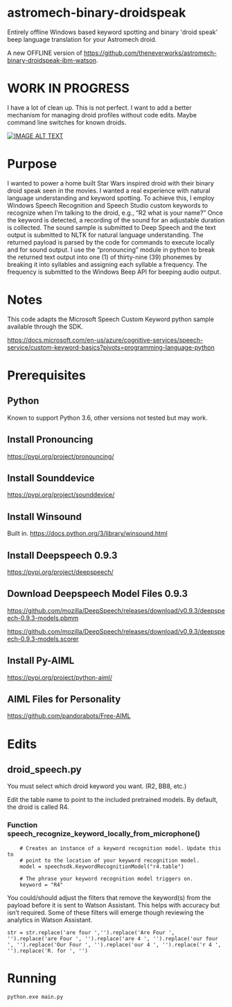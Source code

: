 # astromech-binary-droidspeak
Entirely offline Windows based keyword spotting and binary 'droid speak' beep language translation for your Astromech droid.

A new OFFLINE version of https://github.com/theneverworks/astromech-binary-droidspeak-ibm-watson.

# WORK IN PROGRESS
I have a lot of clean up. This is not perfect. I want to add a better mechanism for managing droid profiles without code edits. Maybe command line switches for known droids.

[![IMAGE ALT TEXT](http://img.youtube.com/vi/cbyKz-TZIbQ/0.jpg)](http://www.youtube.com/watch?v=cbyKz-TZIbQ "R4 Droid Speak Speech Recognition Demo 3")

# Purpose
I wanted to power a home built Star Wars inspired droid with their binary droid speak seen in the movies. I wanted a real experience with natural language understanding and keyword spotting. To achieve this, I employ Windows Speech Recognition and Speech Studio custom keywords to recognize when I’m talking to the droid, e.g., “R2 what is your name?” Once the keyword is detected, a recording of the sound for an adjustable duration is collected. The sound sample is submitted to Deep Speech and the text output is submitted to NLTK for natural language understanding. The returned payload is parsed by the code for commands to execute locally and for sound output. I use the “pronouncing” module in python to break the returned text output into one (1) of thirty-nine (39) phonemes by breaking it into syllables and assigning each syllable a frequency. The frequency is submitted to the Windows Beep API for beeping audio output.

# Notes
This code adapts the Microsoft Speech Custom Keyword python sample available through the SDK.

https://docs.microsoft.com/en-us/azure/cognitive-services/speech-service/custom-keyword-basics?pivots=programming-language-python

# Prerequisites

## Python
Known to support Python 3.6, other versions not tested but may work.

## Install Pronouncing
https://pypi.org/project/pronouncing/

## Install Sounddevice
https://pypi.org/project/sounddevice/

## Install Winsound
Built in.
https://docs.python.org/3/library/winsound.html

## Install Deepspeech 0.9.3
https://pypi.org/project/deepspeech/

## Download Deepspeech Model Files 0.9.3
https://github.com/mozilla/DeepSpeech/releases/download/v0.9.3/deepspeech-0.9.3-models.pbmm

https://github.com/mozilla/DeepSpeech/releases/download/v0.9.3/deepspeech-0.9.3-models.scorer

## Install Py-AIML
https://pypi.org/project/python-aiml/

## AIML Files for Personality
https://github.com/pandorabots/Free-AIML

# Edits
## droid_speech.py

You must select which droid keyword you want. (R2, BB8, etc.)

Edit the table name to point to the included pretrained models. By default, the droid is called R4.

### Function speech_recognize_keyword_locally_from_microphone()

```
    # Creates an instance of a keyword recognition model. Update this to
    # point to the location of your keyword recognition model.
    model = speechsdk.KeywordRecognitionModel("r4.table")

    # The phrase your keyword recognition model triggers on.
    keyword = "R4"
 ```
 
You could/should adjust the filters that remove the keyword(s) from the payload before it is sent to Watson Assistant. This helps with accuracy but isn’t required. Some of these filters will emerge though reviewing the analytics in Watson Assistant.

```
str = str.replace('are four ','').replace('Are Four ', '').replace('are Four ', '').replace('are 4 ', '').replace('our four ', '').replace('Our Four ', '').replace('our 4 ', '').replace('r 4 ', '').replace('R. for ', '')
```

# Running
`python.exe main.py`
